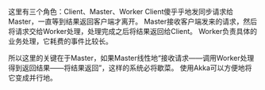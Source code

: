 这里有三个角色：Client、Master、Worker
Client傻乎乎地发同步请求给Master，一直等到结果返回客户端才离开。
Master接收客户端发来的请求，然后将请求交给Worker处理，处理完成之后将结果返回给Client。
Worker负责具体的业务处理，它耗费的事件比较长。

所以这里的关键在于Master，如果Master线性地“接收请求——调用Worker处理得到返回结果——将结果返回”，这样的系统必将歇菜。
使用Akka可以方便地将它变成并行地。